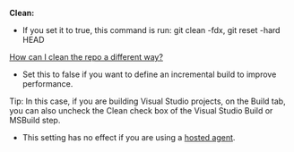 **Clean:**  

* If you set it to true, this command is run: git clean -fdx, git reset -hard HEAD

 [How can I clean the repo a different way?](#build_clean_variable)

* Set this to false if you want to define an incremental build to improve performance.

 Tip: In this case, if you are building Visual Studio projects, on the Build tab, you can also uncheck the Clean check box of the Visual Studio Build or MSBuild step.

* This setting has no effect if you are using a [hosted agent](../../concepts/agents/hosted.md). 
